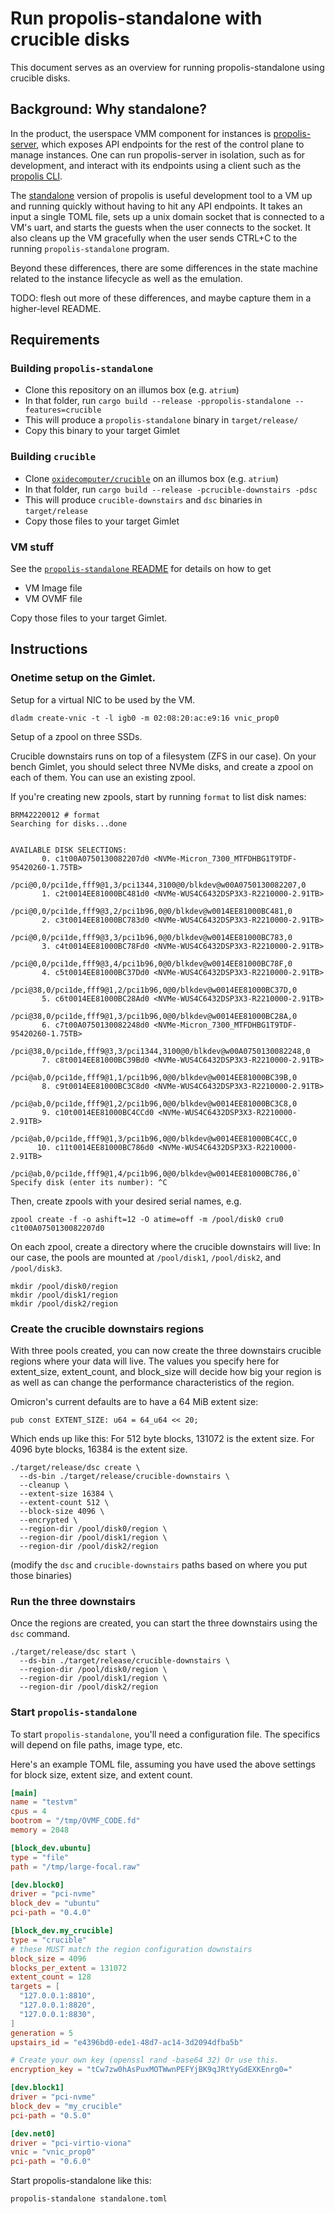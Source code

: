 # Run propolis-standalone with crucible disks

This document serves as an overview for running propolis-standalone using
crucible disks.

## Background: Why standalone?

In the product, the userspace VMM component for instances is
[propolis-server](../bin/propolis-server), which exposes API endpoints for the
rest of the control plane to manage instances. One can run propolis-server in
isolation, such as for development, and interact with its endpoints using a
client such as the [propolis CLI](../bin/propolis-cli).


The [standalone](../bin/propolis-standalone) version of propolis is useful
development tool to a VM up and running quickly without having to hit any API
endpoints. It takes an input a single TOML file, sets up a unix domain socket
that is connected to a VM's uart, and starts the guests when the user connects
to the socket. It also cleans up the VM gracefully when the user sends CTRL+C
to the running `propolis-standalone` program.

Beyond these differences, there are some differences in the state machine
related to the instance lifecycle as well as the emulation.

TODO: flesh out more of these differences, and maybe capture them in a
higher-level README.

## Requirements
### Building `propolis-standalone`
- Clone this repository on an illumos box (e.g. `atrium`)
- In that folder, run
  `cargo build --release -ppropolis-standalone --features=crucible`
- This will produce a `propolis-standalone` binary in `target/release/`
- Copy this binary to your target Gimlet

### Building `crucible`
- Clone [`oxidecomputer/crucible`](https://github.com/oxidecomputer/crucible) on
  an illumos box (e.g. `atrium`)
- In that folder, run `cargo build --release -pcrucible-downstairs -pdsc`
- This will produce `crucible-downstairs` and `dsc` binaries in `target/release`
- Copy those files to your target Gimlet

### VM stuff
See the [`propolis-standalone` README](../bin/propolis-standalone/README.md)
for details on how to get
  * VM Image file
  * VM OVMF file

Copy those files to your target Gimlet.

## Instructions

### Onetime setup on the Gimlet.

Setup for a virtual NIC to be used by the VM.

```
dladm create-vnic -t -l igb0 -m 02:08:20:ac:e9:16 vnic_prop0
```

Setup of a zpool on three SSDs.

Crucible downstairs runs on top of a filesystem (ZFS in our case).
On your bench Gimlet, you should select three NVMe disks, and create a zpool
on each of them.  You can use an existing zpool.

If you're creating new zpools, start by running `format` to list disk names:
```
BRM42220012 # format
Searching for disks...done


AVAILABLE DISK SELECTIONS:
       0. c1t00A0750130082207d0 <NVMe-Micron_7300_MTFDHBG1T9TDF-95420260-1.75TB>
          /pci@0,0/pci1de,fff9@1,3/pci1344,3100@0/blkdev@w00A0750130082207,0
       1. c2t0014EE81000BC481d0 <NVMe-WUS4C6432DSP3X3-R2210000-2.91TB>
          /pci@0,0/pci1de,fff9@3,2/pci1b96,0@0/blkdev@w0014EE81000BC481,0
       2. c3t0014EE81000BC783d0 <NVMe-WUS4C6432DSP3X3-R2210000-2.91TB>
          /pci@0,0/pci1de,fff9@3,3/pci1b96,0@0/blkdev@w0014EE81000BC783,0
       3. c4t0014EE81000BC78Fd0 <NVMe-WUS4C6432DSP3X3-R2210000-2.91TB>
          /pci@0,0/pci1de,fff9@3,4/pci1b96,0@0/blkdev@w0014EE81000BC78F,0
       4. c5t0014EE81000BC37Dd0 <NVMe-WUS4C6432DSP3X3-R2210000-2.91TB>
          /pci@38,0/pci1de,fff9@1,2/pci1b96,0@0/blkdev@w0014EE81000BC37D,0
       5. c6t0014EE81000BC28Ad0 <NVMe-WUS4C6432DSP3X3-R2210000-2.91TB>
          /pci@38,0/pci1de,fff9@1,3/pci1b96,0@0/blkdev@w0014EE81000BC28A,0
       6. c7t00A0750130082248d0 <NVMe-Micron_7300_MTFDHBG1T9TDF-95420260-1.75TB>
          /pci@38,0/pci1de,fff9@3,3/pci1344,3100@0/blkdev@w00A0750130082248,0
       7. c8t0014EE81000BC39Bd0 <NVMe-WUS4C6432DSP3X3-R2210000-2.91TB>
          /pci@ab,0/pci1de,fff9@1,1/pci1b96,0@0/blkdev@w0014EE81000BC39B,0
       8. c9t0014EE81000BC3C8d0 <NVMe-WUS4C6432DSP3X3-R2210000-2.91TB>
          /pci@ab,0/pci1de,fff9@1,2/pci1b96,0@0/blkdev@w0014EE81000BC3C8,0
       9. c10t0014EE81000BC4CCd0 <NVMe-WUS4C6432DSP3X3-R2210000-2.91TB>
          /pci@ab,0/pci1de,fff9@1,3/pci1b96,0@0/blkdev@w0014EE81000BC4CC,0
      10. c11t0014EE81000BC786d0 <NVMe-WUS4C6432DSP3X3-R2210000-2.91TB>
          /pci@ab,0/pci1de,fff9@1,4/pci1b96,0@0/blkdev@w0014EE81000BC786,0`
Specify disk (enter its number): ^C
```

Then, create zpools with your desired serial names, e.g.
```
zpool create -f -o ashift=12 -O atime=off -m /pool/disk0 cru0 c1t00A0750130082207d0
```

On each zpool, create a directory where the crucible downstairs will live:
In our case, the pools are mounted at `/pool/disk1`, `/pool/disk2`, and
`/pool/disk3`.

```
mkdir /pool/disk0/region
mkdir /pool/disk1/region
mkdir /pool/disk2/region
```

### Create the crucible downstairs regions

With three pools created, you can now create the three downstairs crucible
regions where your data will live.  The values you specify here for
extent_size, extent_count, and block_size will decide how big your region
is as well as can change the performance characteristics of the region.

Omicron's current defaults are to have a 64 MiB extent size:
```
pub const EXTENT_SIZE: u64 = 64_u64 << 20;
```

Which ends up like this:
For 512 byte blocks, 131072 is the extent size.
For 4096 byte blocks, 16384 is the extent size.

```
./target/release/dsc create \
  --ds-bin ./target/release/crucible-downstairs \
  --cleanup \
  --extent-size 16384 \
  --extent-count 512 \
  --block-size 4096 \
  --encrypted \
  --region-dir /pool/disk0/region \
  --region-dir /pool/disk1/region \
  --region-dir /pool/disk2/region
```

(modify the `dsc` and `crucible-downstairs` paths based on where you put those
binaries)

### Run the three downstairs

Once the regions are created, you can start the three downstairs using the
`dsc` command.

```
./target/release/dsc start \
  --ds-bin ./target/release/crucible-downstairs \
  --region-dir /pool/disk0/region \
  --region-dir /pool/disk1/region \
  --region-dir /pool/disk2/region
```

### Start `propolis-standalone`

To start `propolis-standalone`, you'll need a configuration file.  The specifics
will depend on file paths, image type, etc.

Here's an example TOML file, assuming you have used the above settings for block
size, extent size, and extent count.

```toml
[main]
name = "testvm"
cpus = 4
bootrom = "/tmp/OVMF_CODE.fd"
memory = 2048

[block_dev.ubuntu]
type = "file"
path = "/tmp/large-focal.raw"

[dev.block0]
driver = "pci-nvme"
block_dev = "ubuntu"
pci-path = "0.4.0"

[block_dev.my_crucible]
type = "crucible"
# these MUST match the region configuration downstairs
block_size = 4096
blocks_per_extent = 131072
extent_count = 128
targets = [
  "127.0.0.1:8810",
  "127.0.0.1:8820",
  "127.0.0.1:8830",
]
generation = 5
upstairs_id = "e4396bd0-ede1-48d7-ac14-3d2094dfba5b"

# Create your own key (openssl rand -base64 32) Or use this.
encryption_key = "tCw7zw0hAsPuxMOTWwnPEFYjBK9qJRtYyGdEXKEnrg0="

[dev.block1]
driver = "pci-nvme"
block_dev = "my_crucible"
pci-path = "0.5.0"

[dev.net0]
driver = "pci-virtio-viona"
vnic = "vnic_prop0"
pci-path = "0.6.0"
```

Start propolis-standalone like this:

```
propolis-standalone standalone.toml
```

